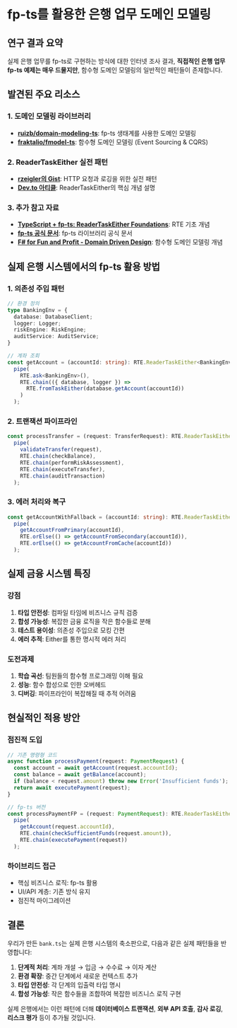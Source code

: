 # fp-ts를 활용한 은행 업무 도메인 모델링

## 연구 결과 요약

실제 은행 업무를 fp-ts로 구현하는 방식에 대한 인터넷 조사 결과, **직접적인 은행 업무 fp-ts 예제는 매우 드물지만**, 함수형 도메인 모델링의 일반적인 패턴들이 존재합니다.

## 발견된 주요 리소스

### 1. 도메인 모델링 라이브러리
- **[ruizb/domain-modeling-ts](https://github.com/ruizb/domain-modeling-ts)**: fp-ts 생태계를 사용한 도메인 모델링
- **[fraktalio/fmodel-ts](https://github.com/fraktalio/fmodel-ts)**: 함수형 도메인 모델링 (Event Sourcing & CQRS)

### 2. ReaderTaskEither 실전 패턴
- **[rzeigler의 Gist](https://gist.github.com/rzeigler/356912ed0a98d3d6cd4f4de7bbd9ac96)**: HTTP 요청과 로깅을 위한 실전 패턴
- **[Dev.to 아티클](https://dev.to/peerhenry/functional-programming-in-typescript-using-fp-ts-readertaskeither-1pei)**: ReaderTaskEither의 핵심 개념 설명

### 3. 추가 참고 자료
- **[TypeScript + fp-ts: ReaderTaskEither Foundations](https://andywhite.xyz/posts/2021-01-27-rte-foundations/)**: RTE 기초 개념
- **[fp-ts 공식 문서](https://gcanti.github.io/fp-ts/)**: fp-ts 라이브러리 공식 문서
- **[F# for Fun and Profit - Domain Driven Design](https://fsharpforfunandprofit.com/ddd/)**: 함수형 도메인 모델링 개념

## 실제 은행 시스템에서의 fp-ts 활용 방법

### 1. 의존성 주입 패턴
```typescript
// 환경 정의
type BankingEnv = {
  database: DatabaseClient;
  logger: Logger;
  riskEngine: RiskEngine;
  auditService: AuditService;
}

// 계좌 조회
const getAccount = (accountId: string): RTE.ReaderTaskEither<BankingEnv, Error, Account> =>
  pipe(
    RTE.ask<BankingEnv>(),
    RTE.chain(({ database, logger }) => 
      RTE.fromTaskEither(database.getAccount(accountId))
    )
  );
```

### 2. 트랜잭션 파이프라인
```typescript
const processTransfer = (request: TransferRequest): RTE.ReaderTaskEither<BankingEnv, Error, TransferResult> =>
  pipe(
    validateTransfer(request),
    RTE.chain(checkBalance),
    RTE.chain(performRiskAssessment),
    RTE.chain(executeTransfer),
    RTE.chain(auditTransaction)
  );
```

### 3. 에러 처리와 복구
```typescript
const getAccountWithFallback = (accountId: string): RTE.ReaderTaskEither<BankingEnv, Error, Account> =>
  pipe(
    getAccountFromPrimary(accountId),
    RTE.orElse(() => getAccountFromSecondary(accountId)),
    RTE.orElse(() => getAccountFromCache(accountId))
  );
```

## 실제 금융 시스템 특징

### 강점
1. **타입 안전성**: 컴파일 타임에 비즈니스 규칙 검증
2. **합성 가능성**: 복잡한 금융 로직을 작은 함수들로 분해
3. **테스트 용이성**: 의존성 주입으로 모킹 간편
4. **에러 추적**: Either를 통한 명시적 에러 처리

### 도전과제
1. **학습 곡선**: 팀원들의 함수형 프로그래밍 이해 필요
2. **성능**: 함수 합성으로 인한 오버헤드
3. **디버깅**: 파이프라인이 복잡해질 때 추적 어려움

## 현실적인 적용 방안

### 점진적 도입
```typescript
// 기존 명령형 코드
async function processPayment(request: PaymentRequest) {
  const account = await getAccount(request.accountId);
  const balance = await getBalance(account);
  if (balance < request.amount) throw new Error('Insufficient funds');
  return await executePayment(request);
}

// fp-ts 버전
const processPaymentFP = (request: PaymentRequest): RTE.ReaderTaskEither<BankingEnv, Error, PaymentResult> =>
  pipe(
    getAccount(request.accountId),
    RTE.chain(checkSufficientFunds(request.amount)),
    RTE.chain(executePayment(request))
  );
```

### 하이브리드 접근
- 핵심 비즈니스 로직: fp-ts 활용
- UI/API 계층: 기존 방식 유지
- 점진적 마이그레이션

## 결론

우리가 만든 `bank.ts`는 실제 은행 시스템의 축소판으로, 다음과 같은 실제 패턴들을 반영합니다:

1. **단계적 처리**: 계좌 개설 → 입금 → 수수료 → 이자 계산
2. **환경 확장**: 중간 단계에서 새로운 컨텍스트 추가
3. **타입 안전성**: 각 단계의 입출력 타입 명시
4. **합성 가능성**: 작은 함수들을 조합하여 복잡한 비즈니스 로직 구현

실제 은행에서는 이런 패턴에 더해 **데이터베이스 트랜잭션**, **외부 API 호출**, **감사 로깅**, **리스크 평가** 등이 추가될 것입니다.